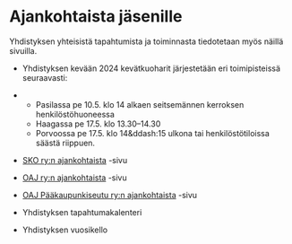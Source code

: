 # Ajankohtaista jäsenille

Yhdistyksen yhteisistä tapahtumista ja toiminnasta tiedotetaan myös näillä sivuilla.

* Yhdistyksen kevään 2024 kevätkuoharit järjestetään eri toimipisteissä seuraavasti:
* * Pasilassa pe 10.5. klo 14 alkaen seitsemännen kerroksen henkilöstöhuoneessa
  * Haagassa pe 17.5. klo 13.30&ndash;14.30
  * Porvoossa pe 17.5. klo 14&ddash:15 ulkona tai henkilöstötiloissa säästä riippuen.

* [SKO ry:n ajankohtaista](https://sko.oaj.fi/ajankohtaista/) -sivu
* [OAJ ry:n ajankohtaista](https://www.oaj.fi/ajankohtaista/) -sivu
* [OAJ Pääkaupunkiseutu ry:n ajankohtaista](https://www.oajpaakaupunkiseutu.fi/ajankohtaista/) -sivu

* Yhdistyksen tapahtumakalenteri
* Yhdistyksen vuosikello

